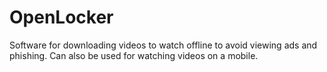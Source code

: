 OpenLocker
==========

Software for downloading videos to watch offline to avoid viewing ads and phishing. Can also be used for watching videos on a mobile.